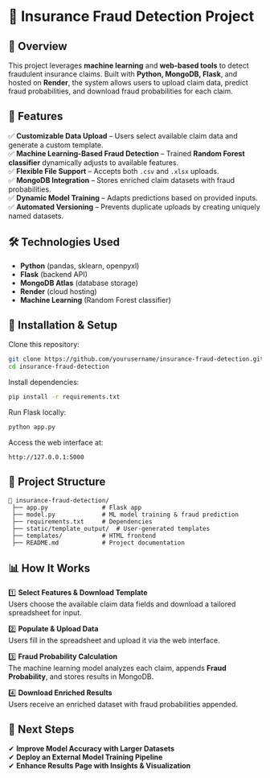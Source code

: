 # 🚀 Insurance Fraud Detection Project  

## 📌 Overview  
This project leverages **machine learning** and **web-based tools** to detect fraudulent insurance claims. Built with **Python, MongoDB, Flask**, and hosted on **Render**, the system allows users to upload claim data, predict fraud probabilities, and download fraud probabilities for each claim.

## 🎯 Features  
✅ **Customizable Data Upload** – Users select available claim data and generate a custom template.  
✅ **Machine Learning-Based Fraud Detection** – Trained **Random Forest classifier** dynamically adjusts to available features.  
✅ **Flexible File Support** – Accepts both `.csv` and `.xlsx` uploads.  
✅ **MongoDB Integration** – Stores enriched claim datasets with fraud probabilities.  
✅ **Dynamic Model Training** – Adapts predictions based on provided inputs.  
✅ **Automated Versioning** – Prevents duplicate uploads by creating uniquely named datasets.

## 🛠️ Technologies Used  
- **Python** (pandas, sklearn, openpyxl)  
- **Flask** (backend API)  
- **MongoDB Atlas** (database storage)  
- **Render** (cloud hosting)  
- **Machine Learning** (Random Forest classifier)  

## 🔧 Installation & Setup  
Clone this repository:  
```bash
git clone https://github.com/yourusername/insurance-fraud-detection.git
cd insurance-fraud-detection
```
Install dependencies:  
```bash
pip install -r requirements.txt
```
Run Flask locally:  
```bash
python app.py
```
Access the web interface at:  
```
http://127.0.0.1:5000
```

## 📂 Project Structure  
```
📁 insurance-fraud-detection/
 ├── app.py               # Flask app
 ├── model.py             # ML model training & fraud prediction
 ├── requirements.txt     # Dependencies
 ├── static/template_output/  # User-generated templates
 ├── templates/           # HTML frontend
 ├── README.md            # Project documentation
```

## 📊 How It Works  
1️⃣ **Select Features & Download Template**  
Users choose the available claim data fields and download a tailored spreadsheet for input.  

2️⃣ **Populate & Upload Data**  
Users fill in the spreadsheet and upload it via the web interface.  

3️⃣ **Fraud Probability Calculation**  
The machine learning model analyzes each claim, appends **Fraud Probability**, and stores results in MongoDB.  

4️⃣ **Download Enriched Results**  
Users receive an enriched dataset with fraud probabilities appended.

## 🎯 Next Steps  
✔ **Improve Model Accuracy with Larger Datasets**  
✔ **Deploy an External Model Training Pipeline**  
✔ **Enhance Results Page with Insights & Visualization**  


